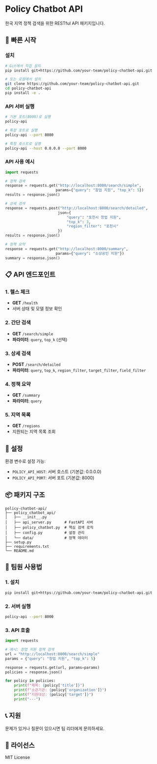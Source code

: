 # Policy Chatbot API

한국 지역 정책 검색을 위한 RESTful API 패키지입니다.

## 🚀 빠른 시작

### 설치

```bash
# Git에서 직접 설치
pip install git+https://github.com/your-team/policy-chatbot-api.git

# 또는 로컬에서 설치
git clone https://github.com/your-team/policy-chatbot-api.git
cd policy-chatbot-api
pip install -e .
```

### API 서버 실행

```bash
# 기본 포트(8000)로 실행
policy-api

# 특정 포트로 실행
policy-api --port 8080

# 특정 호스트로 실행
policy-api --host 0.0.0.0 --port 8000
```

### API 사용 예시

```python
import requests

# 정책 검색
response = requests.get("http://localhost:8000/search/simple", 
                       params={"query": "창업 지원", "top_k": 5})
results = response.json()

# 상세 검색
response = requests.post("http://localhost:8000/search/detailed", 
                        json={
                            "query": "포천시 창업 지원",
                            "top_k": 3,
                            "region_filter": "포천시"
                        })
results = response.json()

# 정책 요약
response = requests.get("http://localhost:8000/summary", 
                       params={"query": "소상공인 지원"})
summary = response.json()
```

## 📋 API 엔드포인트

### 1. 헬스 체크
- **GET** `/health`
- 서버 상태 및 모델 정보 확인

### 2. 간단 검색
- **GET** `/search/simple`
- **파라미터**: `query`, `top_k` (선택)

### 3. 상세 검색
- **POST** `/search/detailed`
- **파라미터**: `query`, `top_k`, `region_filter`, `target_filter`, `field_filter`

### 4. 정책 요약
- **GET** `/summary`
- **파라미터**: `query`

### 5. 지역 목록
- **GET** `/regions`
- 지원되는 지역 목록 조회

## 🔧 설정

환경 변수로 설정 가능:
- `POLICY_API_HOST`: 서버 호스트 (기본값: 0.0.0.0)
- `POLICY_API_PORT`: 서버 포트 (기본값: 8000)

## 📦 패키지 구조

```
policy-chatbot-api/
├── policy_chatbot_api/
│   ├── __init__.py
│   ├── api_server.py      # FastAPI 서버
│   ├── policy_chatbot.py  # 핵심 검색 로직
│   ├── config.py          # 설정 관리
│   └── data/              # 정책 데이터
├── setup.py
├── requirements.txt
└── README.md
```

## 🤝 팀원 사용법

### 1. 설치
```bash
pip install git+https://github.com/your-team/policy-chatbot-api.git
```

### 2. 서버 실행
```bash
policy-api --port 8000
```

### 3. API 호출
```python
import requests

# 예시: 창업 지원 정책 검색
url = "http://localhost:8000/search/simple"
params = {"query": "창업 지원", "top_k": 5}

response = requests.get(url, params=params)
policies = response.json()

for policy in policies:
    print(f"제목: {policy['title']}")
    print(f"소관기관: {policy['organization']}")
    print(f"지원대상: {policy['target']}")
    print("---")
```

## 📞 지원

문제가 있거나 질문이 있으시면 팀 리더에게 문의하세요.

## 📄 라이선스

MIT License 